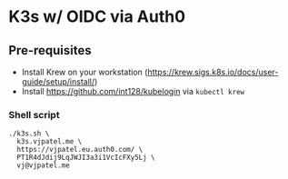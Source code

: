 # K3s w/ OIDC via Auth0

## Pre-requisites

* Install Krew on your workstation (https://krew.sigs.k8s.io/docs/user-guide/setup/install/)
* Install https://github.com/int128/kubelogin via `kubectl krew`

### Shell script

```
./k3s.sh \
  k3s.vjpatel.me \
  https://vjpatel.eu.auth0.com/ \
  PT1R4dJdij9LqJWJI3a3i1VcIcFXy5Lj \
  vj@vjpatel.me
```
